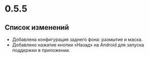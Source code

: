 # 0.5.5

## Список изменений

- Добавлена конфигурация заднего фона: размытие и маска.
- Добавлено нажатие кнопки «Назад» на Android для запуска поддержки в приложении.

